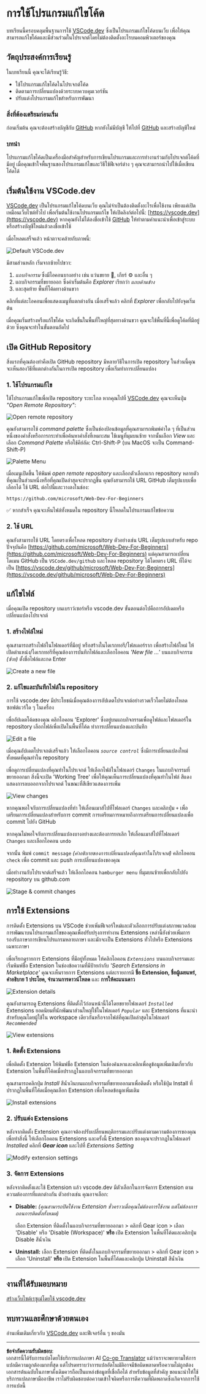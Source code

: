 <!--
CO_OP_TRANSLATOR_METADATA:
{
  "original_hash": "7aa6e4f270d38d9cb17f2b5bd86b863d",
  "translation_date": "2025-08-26T22:26:31+00:00",
  "source_file": "8-code-editor/1-using-a-code-editor/README.md",
  "language_code": "th"
}
-->
# การใช้โปรแกรมแก้ไขโค้ด

บทเรียนนี้ครอบคลุมพื้นฐานการใช้ [VSCode.dev](https://vscode.dev) ซึ่งเป็นโปรแกรมแก้ไขโค้ดบนเว็บ เพื่อให้คุณสามารถแก้ไขโค้ดและมีส่วนร่วมในโปรเจกต์โดยไม่ต้องติดตั้งอะไรบนคอมพิวเตอร์ของคุณ

## วัตถุประสงค์การเรียนรู้

ในบทเรียนนี้ คุณจะได้เรียนรู้วิธี:

- ใช้โปรแกรมแก้ไขโค้ดในโปรเจกต์โค้ด
- ติดตามการเปลี่ยนแปลงด้วยระบบควบคุมเวอร์ชัน
- ปรับแต่งโปรแกรมแก้ไขสำหรับการพัฒนา

### สิ่งที่ต้องเตรียมก่อนเริ่ม

ก่อนเริ่มต้น คุณจะต้องสร้างบัญชีกับ [GitHub](https://github.com) หากยังไม่มีบัญชี ให้ไปที่ [GitHub](https://github.com/) และสร้างบัญชีใหม่

### บทนำ

โปรแกรมแก้ไขโค้ดเป็นเครื่องมือสำคัญสำหรับการเขียนโปรแกรมและการทำงานร่วมกับโปรเจกต์โค้ดที่มีอยู่ เมื่อคุณเข้าใจพื้นฐานของโปรแกรมแก้ไขและวิธีใช้ฟีเจอร์ต่าง ๆ คุณจะสามารถนำไปใช้เมื่อเขียนโค้ดได้

## เริ่มต้นใช้งาน VSCode.dev

[VSCode.dev](https://vscode.dev) เป็นโปรแกรมแก้ไขโค้ดบนเว็บ คุณไม่จำเป็นต้องติดตั้งอะไรเพื่อใช้งาน เพียงแค่เปิดเหมือนเว็บไซต์ทั่วไป เพื่อเริ่มต้นใช้งานโปรแกรมแก้ไข ให้เปิดลิงก์ต่อไปนี้: [https://vscode.dev](https://vscode.dev) หากคุณยังไม่ได้ลงชื่อเข้าใช้ [GitHub](https://github.com/) ให้ทำตามคำแนะนำเพื่อเข้าสู่ระบบหรือสร้างบัญชีใหม่แล้วลงชื่อเข้าใช้

เมื่อโหลดเสร็จแล้ว หน้าตาจะคล้ายกับภาพนี้:

![Default VSCode.dev](../../../../translated_images/default-vscode-dev.5d06881d65c1b3234ce50cd9ed3b0028e6031ad5f5b441bcbed96bfa6311f6d0.th.png)

มีสามส่วนหลัก เริ่มจากซ้ายไปขวา:

1. _แถบกิจกรรม_ ซึ่งมีไอคอนบางอย่าง เช่น แว่นขยาย 🔎, เกียร์ ⚙️ และอื่น ๆ
2. แถบกิจกรรมที่ขยายออก ซึ่งค่าเริ่มต้นคือ _Explorer_ เรียกว่า _แถบด้านข้าง_
3. และสุดท้าย พื้นที่โค้ดทางด้านขวา

คลิกที่แต่ละไอคอนเพื่อแสดงเมนูที่แตกต่างกัน เมื่อเสร็จแล้ว คลิกที่ _Explorer_ เพื่อกลับไปยังจุดเริ่มต้น

เมื่อคุณเริ่มสร้างหรือแก้ไขโค้ด จะเกิดขึ้นในพื้นที่ใหญ่ที่สุดทางด้านขวา คุณจะใช้พื้นที่นี้เพื่อดูโค้ดที่มีอยู่ด้วย ซึ่งคุณจะทำในขั้นตอนถัดไป

## เปิด GitHub Repository

สิ่งแรกที่คุณต้องทำคือเปิด GitHub repository มีหลายวิธีในการเปิด repository ในส่วนนี้คุณจะเห็นสองวิธีที่แตกต่างกันในการเปิด repository เพื่อเริ่มทำการเปลี่ยนแปลง

### 1. ใช้โปรแกรมแก้ไข

ใช้โปรแกรมแก้ไขเพื่อเปิด repository ระยะไกล หากคุณไปที่ [VSCode.dev](https://vscode.dev) คุณจะเห็นปุ่ม _"Open Remote Repository"_:

![Open remote repository](../../../../translated_images/open-remote-repository.bd9c2598b8949e7fc283cdfc8f4050c6205a7c7c6d3f78c4b135115d037d6fa2.th.png)

คุณยังสามารถใช้ _command palette_ ซึ่งเป็นช่องป้อนข้อมูลที่คุณสามารถพิมพ์คำใด ๆ ที่เป็นส่วนหนึ่งของคำสั่งหรือการกระทำเพื่อค้นหาคำสั่งที่เหมาะสม ใช้เมนูที่มุมบนซ้าย จากนั้นเลือก _View_ และเลือก _Command Palette_ หรือใช้คีย์ลัด: Ctrl-Shift-P (บน MacOS จะเป็น Command-Shift-P)

![Palette Menu](../../../../translated_images/palette-menu.4946174e07f426226afcdad707d19b8d5150e41591c751c45b5dee213affef91.th.png)

เมื่อเมนูเปิดขึ้น ให้พิมพ์ _open remote repository_ และเลือกตัวเลือกแรก repository หลายตัวที่คุณเป็นส่วนหนึ่งหรือที่คุณเปิดล่าสุดจะปรากฏขึ้น คุณยังสามารถใช้ URL GitHub เต็มรูปแบบเพื่อเลือกได้ ใช้ URL ต่อไปนี้และวางลงในช่อง:

```
https://github.com/microsoft/Web-Dev-For-Beginners
```

✅ หากสำเร็จ คุณจะเห็นไฟล์ทั้งหมดใน repository นี้โหลดในโปรแกรมแก้ไขข้อความ

### 2. ใช้ URL

คุณยังสามารถใช้ URL โดยตรงเพื่อโหลด repository ตัวอย่างเช่น URL เต็มรูปแบบสำหรับ repo ปัจจุบันคือ [https://github.com/microsoft/Web-Dev-For-Beginners](https://github.com/microsoft/Web-Dev-For-Beginners) แต่คุณสามารถเปลี่ยนโดเมน GitHub เป็น `VSCode.dev/github` และโหลด repository ได้โดยตรง URL ที่ได้จะเป็น [https://vscode.dev/github/microsoft/Web-Dev-For-Beginners](https://vscode.dev/github/microsoft/Web-Dev-For-Beginners)

## แก้ไขไฟล์

เมื่อคุณเปิด repository บนเบราว์เซอร์หรือ vscode.dev ขั้นตอนต่อไปคือการอัปเดตหรือเปลี่ยนแปลงโปรเจกต์

### 1. สร้างไฟล์ใหม่

คุณสามารถสร้างไฟล์ในโฟลเดอร์ที่มีอยู่ หรือสร้างในไดเรกทอรี/โฟลเดอร์ราก เพื่อสร้างไฟล์ใหม่ ให้เปิดตำแหน่ง/ไดเรกทอรีที่คุณต้องการบันทึกไฟล์และเลือกไอคอน _'New file ...'_ บนแถบกิจกรรม _(ซ้าย)_ ตั้งชื่อไฟล์และกด Enter

![Create a new file](../../../../translated_images/create-new-file.2814e609c2af9aeb6c6fd53156c503ac91c3d538f9cac63073b2dd4a7631f183.th.png)

### 2. แก้ไขและบันทึกไฟล์ใน repository

การใช้ vscode.dev มีประโยชน์เมื่อคุณต้องการอัปเดตโปรเจกต์อย่างรวดเร็วโดยไม่ต้องโหลดซอฟต์แวร์ใด ๆ ในเครื่อง

เพื่ออัปเดตโค้ดของคุณ คลิกไอคอน 'Explorer' ซึ่งอยู่บนแถบกิจกรรมเพื่อดูไฟล์และโฟลเดอร์ใน repository เลือกไฟล์เพื่อเปิดในพื้นที่โค้ด ทำการเปลี่ยนแปลงและบันทึก

![Edit a file](../../../../translated_images/edit-a-file.52c0ee665ef19f08119d62d63f395dfefddc0a4deb9268d73bfe791f52c5807a.th.png)

เมื่อคุณอัปเดตโปรเจกต์เสร็จแล้ว ให้เลือกไอคอน _`source control`_ ซึ่งมีการเปลี่ยนแปลงใหม่ทั้งหมดที่คุณทำใน repository

เพื่อดูการเปลี่ยนแปลงที่คุณทำในโปรเจกต์ ให้เลือกไฟล์ในโฟลเดอร์ `Changes` ในแถบกิจกรรมที่ขยายออกมา สิ่งนี้จะเปิด 'Working Tree' เพื่อให้คุณเห็นการเปลี่ยนแปลงที่คุณทำในไฟล์ สีแดงแสดงการลบออกจากโปรเจกต์ ในขณะที่สีเขียวแสดงการเพิ่ม

![View changes](../../../../translated_images/working-tree.c58eec08e6335c79cc708c0c220c0b7fea61514bd3c7fb7471905a864aceac7c.th.png)

หากคุณพอใจกับการเปลี่ยนแปลงที่ทำ ให้เลื่อนเมาส์ไปที่โฟลเดอร์ `Changes` และคลิกปุ่ม `+` เพื่อเตรียมการเปลี่ยนแปลงสำหรับการ commit การเตรียมการหมายถึงการเตรียมการเปลี่ยนแปลงเพื่อ commit ไปยัง GitHub

หากคุณไม่พอใจกับการเปลี่ยนแปลงบางอย่างและต้องการยกเลิก ให้เลื่อนเมาส์ไปที่โฟลเดอร์ `Changes` และเลือกไอคอน `undo`

จากนั้น พิมพ์ `commit message` _(คำอธิบายของการเปลี่ยนแปลงที่คุณทำในโปรเจกต์)_ คลิกไอคอน `check` เพื่อ commit และ push การเปลี่ยนแปลงของคุณ

เมื่อทำงานกับโปรเจกต์เสร็จแล้ว ให้เลือกไอคอน `hamburger menu` ที่มุมบนซ้ายเพื่อกลับไปยัง repository บน github.com

![Stage & commit changes](../../../../8-code-editor/images/edit-vscode.dev.gif)

## การใช้ Extensions

การติดตั้ง Extensions บน VSCode ช่วยเพิ่มฟีเจอร์ใหม่และตัวเลือกการปรับแต่งสภาพแวดล้อมการพัฒนาบนโปรแกรมแก้ไขของคุณเพื่อปรับปรุงการทำงาน Extensions เหล่านี้ยังช่วยเพิ่มการรองรับภาษาการเขียนโปรแกรมหลายภาษา และมักจะเป็น Extensions ทั่วไปหรือ Extensions เฉพาะภาษา

เพื่อเรียกดูรายการ Extensions ที่มีอยู่ทั้งหมด ให้คลิกไอคอน _`Extensions`_ บนแถบกิจกรรมและเริ่มพิมพ์ชื่อ Extension ในช่องข้อความที่มีป้ายกำกับ _'Search Extensions in Marketplace'_ คุณจะเห็นรายการ Extensions แต่ละรายการมี **ชื่อ Extension, ชื่อผู้เผยแพร่, คำอธิบาย 1 ประโยค, จำนวนการดาวน์โหลด** และ **การให้คะแนนดาว**

![Extension details](../../../../translated_images/extension-details.9f8f1fd4e9eb2de5069ae413119eb8ee43172776383ebe2f7cf640e11df2e106.th.png)

คุณยังสามารถดู Extensions ที่ติดตั้งไว้ก่อนหน้านี้ได้โดยขยายโฟลเดอร์ _`Installed`_ Extensions ยอดนิยมที่นักพัฒนาส่วนใหญ่ใช้ในโฟลเดอร์ _`Popular`_ และ Extensions ที่แนะนำสำหรับคุณโดยผู้ใช้ใน workspace เดียวกันหรือจากไฟล์ที่คุณเปิดล่าสุดในโฟลเดอร์ _`Recommended`_

![View extensions](../../../../translated_images/extensions.eca0e0c7f59a10b5c88be7fe24b3e32cca6b6058b35a49026c3a9d80b1813b7c.th.png)

### 1. ติดตั้ง Extensions

เพื่อติดตั้ง Extension ให้พิมพ์ชื่อ Extension ในช่องค้นหาและคลิกเพื่อดูข้อมูลเพิ่มเติมเกี่ยวกับ Extension ในพื้นที่โค้ดเมื่อปรากฏในแถบกิจกรรมที่ขยายออกมา

คุณสามารถคลิกปุ่ม _Install_ สีน้ำเงินบนแถบกิจกรรมที่ขยายออกมาเพื่อติดตั้ง หรือใช้ปุ่ม Install ที่ปรากฏในพื้นที่โค้ดเมื่อคุณเลือก Extension เพื่อโหลดข้อมูลเพิ่มเติม

![Install extensions](../../../../8-code-editor/images/install-extension.gif)

### 2. ปรับแต่ง Extensions

หลังจากติดตั้ง Extension คุณอาจต้องปรับเปลี่ยนพฤติกรรมและปรับแต่งตามความต้องการของคุณ เพื่อทำสิ่งนี้ ให้เลือกไอคอน Extensions และครั้งนี้ Extension ของคุณจะปรากฏในโฟลเดอร์ _Installed_ คลิกที่ _**Gear icon**_ และไปที่ _Extensions Setting_

![Modify extension settings](../../../../translated_images/extension-settings.21c752ae4f4cdb78a867f140ccd0680e04619d0c44bb4afb26373e54b829d934.th.png)

### 3. จัดการ Extensions

หลังจากติดตั้งและใช้ Extension แล้ว vscode.dev มีตัวเลือกในการจัดการ Extension ตามความต้องการที่แตกต่างกัน ตัวอย่างเช่น คุณอาจเลือก:

- **Disable:** _(คุณสามารถปิดใช้งาน Extension ชั่วคราวเมื่อคุณไม่ต้องการใช้งาน แต่ไม่ต้องการถอนการติดตั้งทั้งหมด)_

    เลือก Extension ที่ติดตั้งในแถบกิจกรรมที่ขยายออกมา > คลิกที่ Gear icon > เลือก 'Disable' หรือ 'Disable (Workspace)' **หรือ** เปิด Extension ในพื้นที่โค้ดและคลิกปุ่ม Disable สีน้ำเงิน

- **Uninstall:** เลือก Extension ที่ติดตั้งในแถบกิจกรรมที่ขยายออกมา > คลิกที่ Gear icon > เลือก 'Uninstall' **หรือ** เปิด Extension ในพื้นที่โค้ดและคลิกปุ่ม Uninstall สีน้ำเงิน

---

## งานที่ได้รับมอบหมาย

[สร้างเว็บไซต์เรซูเม่โดยใช้ vscode.dev](https://github.com/microsoft/Web-Dev-For-Beginners/blob/main/8-code-editor/1-using-a-code-editor/assignment.md)

## ทบทวนและศึกษาด้วยตนเอง

อ่านเพิ่มเติมเกี่ยวกับ [VSCode.dev](https://code.visualstudio.com/docs/editor/vscode-web?WT.mc_id=academic-0000-alfredodeza) และฟีเจอร์อื่น ๆ ของมัน

---

**ข้อจำกัดความรับผิดชอบ**:  
เอกสารนี้ได้รับการแปลโดยใช้บริการแปลภาษา AI [Co-op Translator](https://github.com/Azure/co-op-translator) แม้ว่าเราจะพยายามให้การแปลมีความถูกต้องมากที่สุด แต่โปรดทราบว่าการแปลอัตโนมัติอาจมีข้อผิดพลาดหรือความไม่ถูกต้อง เอกสารต้นฉบับในภาษาดั้งเดิมควรถือเป็นแหล่งข้อมูลที่เชื่อถือได้ สำหรับข้อมูลที่สำคัญ ขอแนะนำให้ใช้บริการแปลภาษามืออาชีพ เราไม่รับผิดชอบต่อความเข้าใจผิดหรือการตีความที่ผิดพลาดซึ่งเกิดจากการใช้การแปลนี้